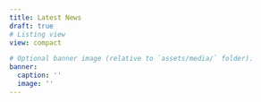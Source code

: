```yaml
---
title: Latest News
draft: true 
# Listing view
view: compact

# Optional banner image (relative to `assets/media/` folder).
banner:
  caption: ''
  image: ''
---
```

